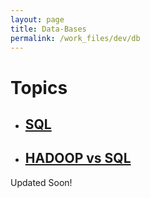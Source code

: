 ```yaml
---
layout: page
title: Data-Bases
permalink: /work_files/dev/db
---
```


# Topics

* ## [SQL](/work_files/dev/db/sql)

* ## [HADOOP vs SQL](/work_files/dev/db/HvsS)



Updated Soon!